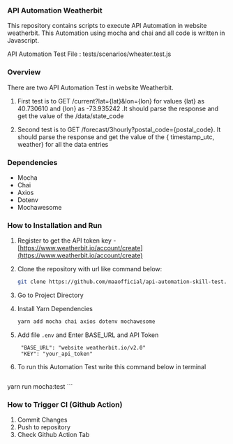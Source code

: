 ### API Automation Weatherbit

This repository contains scripts to execute API Automation in website weatherbit. This Automation using mocha and chai and all code is written in Javascript.

API Automation Test File : tests/scenarios/wheater.test.js

### Overview
There are two API Automation Test in website Weatherbit.
1. First test is to GET /current?lat={lat}&lon={lon} for values {lat} as 40.730610 and {lon} as -73.935242 .It should parse the response and get the value of the /data/state_code

2. Second test is to GET /forecast/3hourly?postal_code={postal_code}. It should parse the response and get the value of the { timestamp_utc, weather} for all the data entries

### Dependencies
- Mocha
- Chai
- Axios
- Dotenv
- Mochawesome

### How to Installation and Run
1. Register to get the API token key -  [https://www.weatherbit.io/account/create](https://www.weatherbit.io/account/create)
2. Clone the repository with url like command below:
   ```sh
   git clone https://github.com/maaofficial/api-automation-skill-test.git
   ```
3. Go to Project Directory

4. Install Yarn Dependencies
   ```sh
   yarn add mocha chai axios dotenv mochawesome
   ```
5. Add file `.env` and Enter BASE_URL and API Token
   ```
    "BASE_URL": "website weatherbit.io/v2.0"
    "KEY": "your_api_token"
   ```
6. To run this Automation Test write this command below in terminal
   ```sh
  yarn run mocha:test ```
  
### How to Trigger CI (Github Action)
1. Commit Changes
2. Push to repository
3. Check Github Action Tab
